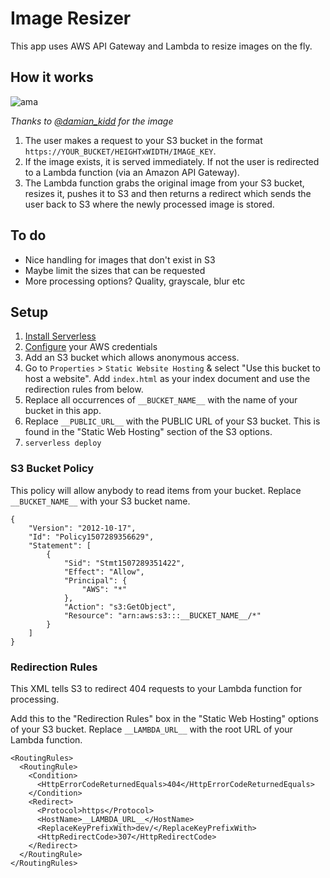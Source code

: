 # Image Resizer

This app uses AWS API Gateway and Lambda to resize images on the fly.

## How it works

![ama](https://user-images.githubusercontent.com/465552/31307598-9a718e80-ab5f-11e7-9ffd-f88766e67824.png)

*Thanks to [@damian_kidd](https://www.instagram.com/damian_kidd/) for the image*

1. The user makes a request to your S3 bucket in the format `https://YOUR_BUCKET/HEIGHTxWIDTH/IMAGE_KEY`. 
2. If the image exists, it is served immediately. If not the user is redirected to a Lambda function (via an Amazon API Gateway).
3. The Lambda function grabs the original image from your S3 bucket, resizes it, pushes it to S3 and then returns a redirect which sends the user back to S3 where the newly processed image is stored.

## To do

- Nice handling for images that don't exist in S3
- Maybe limit the sizes that can be requested
- More processing options? Quality, grayscale, blur etc

## Setup

1. [Install Serverless](https://serverless.com/framework/docs/getting-started/)
2. [Configure](https://serverless.com/framework/docs/providers/aws/guide/credentials/) your AWS credentials
3. Add an S3 bucket which allows anonymous access.
4. Go to `Properties` > `Static Website Hosting` & select "Use this bucket to host a website". Add `index.html` as your index document and use the redirection rules from below.
4. Replace all occurrences of `__BUCKET_NAME__` with the name of your bucket in this app.
5. Replace `__PUBLIC_URL__` with the PUBLIC URL of your S3 bucket. This is found in the "Static Web Hosting" section of the S3 options.
5. `serverless deploy`

### S3 Bucket Policy

This policy will allow anybody to read items from your bucket. Replace `__BUCKET_NAME__` with your S3 bucket name.

```
{
    "Version": "2012-10-17",
    "Id": "Policy1507289356629",
    "Statement": [
        {
            "Sid": "Stmt1507289351422",
            "Effect": "Allow",
            "Principal": {
                "AWS": "*"
            },
            "Action": "s3:GetObject",
            "Resource": "arn:aws:s3:::__BUCKET_NAME__/*"
        }
    ]
}
```

### Redirection Rules

This XML tells S3 to redirect 404 requests to your Lambda function for processing.

Add this to the "Redirection Rules" box in the "Static Web Hosting" options of your S3 bucket. Replace `__LAMBDA_URL__` with the root URL of your Lambda function.

```
<RoutingRules>
  <RoutingRule>
    <Condition>
      <HttpErrorCodeReturnedEquals>404</HttpErrorCodeReturnedEquals>
    </Condition>
    <Redirect>
      <Protocol>https</Protocol>
      <HostName>__LAMBDA_URL__</HostName>
      <ReplaceKeyPrefixWith>dev/</ReplaceKeyPrefixWith>
      <HttpRedirectCode>307</HttpRedirectCode>
    </Redirect>
  </RoutingRule>
</RoutingRules>
```
